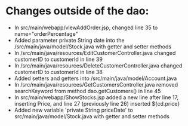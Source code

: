 # Changes outside of the dao:
* In src/main/webapp/viewAddOrder.jsp, changed line 35 to name="orderPercentage"
* Added parameter private String date into the /src/main/java/model/Stock.java with getter and setter methods
* In /src/main/java/resources/EditCustomerController.java changed customerID to customerId in line 39
* In /src/main/java/resources/DeleteCustomerController.java changed customerID to customerId in line 38
* Added setters and getters into /src/main/java/model/Account.java
* In /src/main/java/resources/GetCustomersController.java removed searchKeyword from method dao.getCustomers() in line 45
* In src/main/webapp/ShowStocks.jsp added a new line after line 17, inserting <th>Price</th>, and line 27 (previously line 26) inserted <td>${cd.price}</td>
* Added new variable 'private String priceDate' to src/main/java/model/Stock.java with getter and setter methods
